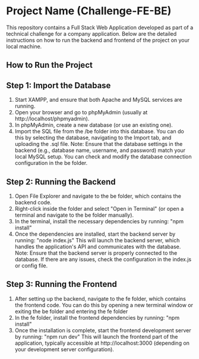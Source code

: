 # Project Name (Challenge-FE-BE)
This repository contains a Full Stack Web Application developed as part of a technical challenge for a company application. Below are the detailed instructions on how to run the backend and frontend of the project on your local machine.

## How to Run the Project

## Step 1: Import the Database

  1. Start XAMPP, and ensure that both Apache and MySQL services are running.
  2. Open your browser and go to phpMyAdmin (usually at http://localhost/phpmyadmin).
  3. In phpMyAdmin, create a new database (or use an existing one).
  4. Import the SQL file from the /be folder into this database. You can do this by selecting the database, navigating to the Import tab, and uploading the .sql file.
      Note: Ensure that the database settings in the backend (e.g., database name, username, and password) match your local MySQL setup. You can check and modify the database connection configuration in the be folder.

## Step 2: Running the Backend

  1. Open File Explorer and navigate to the be folder, which contains the backend code.
  2. Right-click inside the folder and select "Open in Terminal" (or open a terminal and navigate to the be folder manually).
  3. In the terminal, install the necessary dependencies by running: "npm install"
  4. Once the dependencies are installed, start the backend server by running: "node index.js"
     This will launch the backend server, which handles the application's API and communicates with the database.
     Note: Ensure that the backend server is properly connected to the database. If there are any issues, check the configuration in the index.js or config file.

## Step 3: Running the Frontend

  1. After setting up the backend, navigate to the fe folder, which contains the frontend code. You can do this by opening a new terminal window or exiting the be folder and entering the fe folder
  2. In the fe folder, install the frontend dependencies by running: "npm install"
  3. Once the installation is complete, start the frontend development server by running: "npm run dev"
      This will launch the frontend part of the application, typically accessible at http://localhost:3000 (depending on your development server configuration).
     
